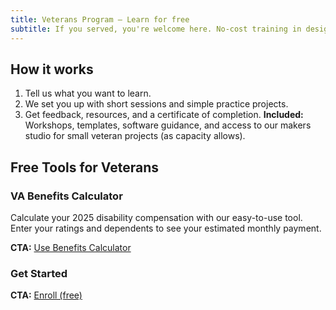 ```yaml
---
title: Veterans Program — Learn for free
subtitle: If you served, you're welcome here. No‑cost training in design, photography, website basics, and streaming media.
---
```

## How it works

1. Tell us what you want to learn.
2. We set you up with short sessions and simple practice projects.
3. Get feedback, resources, and a certificate of completion.
**Included:** Workshops, templates, software guidance, and access to our makers
studio for small veteran projects (as capacity allows).

## Free Tools for Veterans

### VA Benefits Calculator
Calculate your 2025 disability compensation with our easy-to-use tool. Enter your ratings and dependents to see your estimated monthly payment.

**CTA:** [Use Benefits Calculator](/benefits-calculator/)

### Get Started
**CTA:** [Enroll (free)](/contact/?veterans=true)
